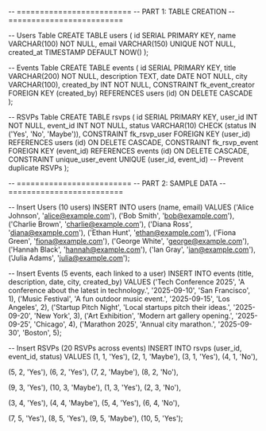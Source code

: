 -- =========================
-- PART 1: TABLE CREATION
-- =========================

-- Users Table
CREATE TABLE users (
    id SERIAL PRIMARY KEY,
    name VARCHAR(100) NOT NULL,
    email VARCHAR(150) UNIQUE NOT NULL,
    created_at TIMESTAMP DEFAULT NOW()
);

-- Events Table
CREATE TABLE events (
    id SERIAL PRIMARY KEY,
    title VARCHAR(200) NOT NULL,
    description TEXT,
    date DATE NOT NULL,
    city VARCHAR(100),
    created_by INT NOT NULL,
    CONSTRAINT fk_event_creator FOREIGN KEY (created_by)
        REFERENCES users (id)
        ON DELETE CASCADE
);

-- RSVPs Table
CREATE TABLE rsvps (
    id SERIAL PRIMARY KEY,
    user_id INT NOT NULL,
    event_id INT NOT NULL,
    status VARCHAR(10) CHECK (status IN ('Yes', 'No', 'Maybe')),
    CONSTRAINT fk_rsvp_user FOREIGN KEY (user_id)
        REFERENCES users (id)
        ON DELETE CASCADE,
    CONSTRAINT fk_rsvp_event FOREIGN KEY (event_id)
        REFERENCES events (id)
        ON DELETE CASCADE,
    CONSTRAINT unique_user_event UNIQUE (user_id, event_id) -- Prevent duplicate RSVPs
);

-- =========================
-- PART 2: SAMPLE DATA
-- =========================

-- Insert Users (10 users)
INSERT INTO users (name, email) VALUES
('Alice Johnson', 'alice@example.com'),
('Bob Smith', 'bob@example.com'),
('Charlie Brown', 'charlie@example.com'),
('Diana Ross', 'diana@example.com'),
('Ethan Hunt', 'ethan@example.com'),
('Fiona Green', 'fiona@example.com'),
('George White', 'george@example.com'),
('Hannah Black', 'hannah@example.com'),
('Ian Gray', 'ian@example.com'),
('Julia Adams', 'julia@example.com');

-- Insert Events (5 events, each linked to a user)
INSERT INTO events (title, description, date, city, created_by) VALUES
('Tech Conference 2025', 'A conference about the latest in technology.', '2025-09-10', 'San Francisco', 1),
('Music Festival', 'A fun outdoor music event.', '2025-09-15', 'Los Angeles', 2),
('Startup Pitch Night', 'Local startups pitch their ideas.', '2025-09-20', 'New York', 3),
('Art Exhibition', 'Modern art gallery opening.', '2025-09-25', 'Chicago', 4),
('Marathon 2025', 'Annual city marathon.', '2025-09-30', 'Boston', 5);

-- Insert RSVPs (20 RSVPs across events)
INSERT INTO rsvps (user_id, event_id, status) VALUES
(1, 1, 'Yes'),
(2, 1, 'Maybe'),
(3, 1, 'Yes'),
(4, 1, 'No'),

(5, 2, 'Yes'),
(6, 2, 'Yes'),
(7, 2, 'Maybe'),
(8, 2, 'No'),

(9, 3, 'Yes'),
(10, 3, 'Maybe'),
(1, 3, 'Yes'),
(2, 3, 'No'),

(3, 4, 'Yes'),
(4, 4, 'Maybe'),
(5, 4, 'Yes'),
(6, 4, 'No'),

(7, 5, 'Yes'),
(8, 5, 'Yes'),
(9, 5, 'Maybe'),
(10, 5, 'Yes');
